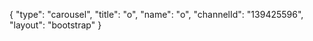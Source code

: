 {
    "type": "carousel",
    "title": "o",
    "name": "o",
    "channelId": "139425596",
    "layout": "bootstrap"
}